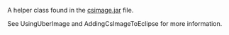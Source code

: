 A helper class found in the [csimage.jar](http://csed.googlecode.com/files/csimage.jar) file.

See UsingUberImage and AddingCsImageToEclipse for more information.